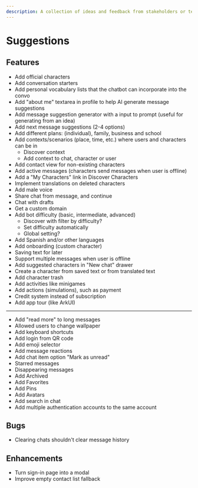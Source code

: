```yaml
---
description: A collection of ideas and feedback from stakeholders or team members.
---
```


# Suggestions

## Features

- Add official characters
- Add conversation starters
- Add personal vocabulary lists that the chatbot can incorporate into the convo
- Add "about me" textarea in profile to help AI generate message suggestions
- Add message suggestion generator with a input to prompt (useful for generating from an idea)
- Add next message suggestions (2-4 options)
- Add different plans: (individual), family, business and school
- Add contexts/scenarios (place, time, etc.) where users and characters can be in
  - Discover context
  - Add context to chat, character or user
- Add contact view for non-existing characters
- Add active messages (characters send messages when user is offline)
- Add a "My Characters" link in Discover Characters
- Implement translations on deleted characters
- Add male voice
- Share chat from message, and continue
- Chat with drafts
- Get a custom domain
- Add bot difficulty (basic, intermediate, advanced)
  - Discover with filter by difficulty?
  - Set difficulty automatically
  - Global setting?
- Add Spanish and/or other languages
- Add onboarding (custom character)
- Saving text for later
- Support multiple messages when user is offline
- Add suggested characters in "New chat" drawer
- Create a character from saved text or from translated text
- Add character trash
- Add activities like minigames
- Add actions (simulations), such as payment
- Credit system instead of subscription
- Add app tour (like ArkUI)
- ---
- Add "read more" to long messages
- Allowed users to change wallpaper
- Add keyboard shortcuts
- Add login from QR code
- Add emoji selector
- Add message reactions
- Add chat item option "Mark as unread"
- Starred messages
- Disappearing messages
- Add Archived
- Add Favorites
- Add Pins
- Add Avatars
- Add search in chat
- Add multiple authentication accounts to the same account

## Bugs

- Clearing chats shouldn't clear message history

## Enhancements

- Turn sign-in page into a modal
- Improve empty contact list fallback
